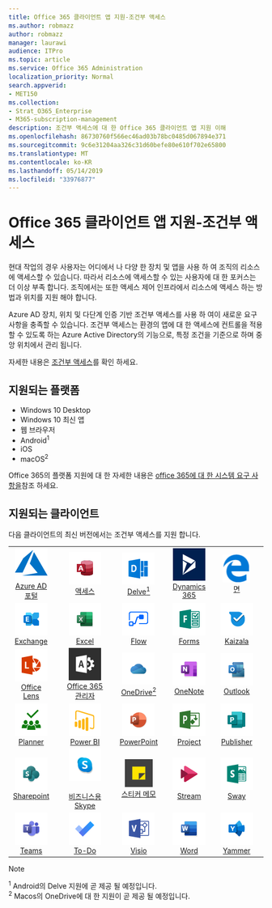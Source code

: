 ```yaml
---
title: Office 365 클라이언트 앱 지원-조건부 액세스
ms.author: robmazz
author: robmazz
manager: laurawi
audience: ITPro
ms.topic: article
ms.service: Office 365 Administration
localization_priority: Normal
search.appverid:
- MET150
ms.collection:
- Strat_O365_Enterprise
- M365-subscription-management
description: 조건부 액세스에 대 한 Office 365 클라이언트 앱 지원 이해
ms.openlocfilehash: 86730760f566ec46ad03b78bc0485d067894e371
ms.sourcegitcommit: 9c6e31204aa326c31d60befe80e610f702e65800
ms.translationtype: MT
ms.contentlocale: ko-KR
ms.lasthandoff: 05/14/2019
ms.locfileid: "33976877"
---
```

# <a name="office-365-client-app-support--conditional-access"></a>Office 365 클라이언트 앱 지원-조건부 액세스

현대 작업의 경우 사용자는 어디에서 나 다양 한 장치 및 앱을 사용 하 여 조직의 리소스에 액세스할 수 있습니다. 따라서 리소스에 액세스할 수 있는 사용자에 대 한 포커스는 더 이상 부족 합니다. 조직에서는 또한 액세스 제어 인프라에서 리소스에 액세스 하는 방법과 위치를 지원 해야 합니다.

Azure AD 장치, 위치 및 다단계 인증 기반 조건부 액세스를 사용 하 여이 새로운 요구 사항을 충족할 수 있습니다. 조건부 액세스는 환경의 앱에 대 한 액세스에 컨트롤을 적용할 수 있도록 하는 Azure Active Directory의 기능으로, 특정 조건을 기준으로 하며 중앙 위치에서 관리 됩니다.

자세한 내용은 [조건부 액세스](https://docs.microsoft.com/azure/active-directory/conditional-access/)를 확인 하세요.

## <a name="supported-platforms"></a>지원되는 플랫폼

 - Windows 10 Desktop
 - Windows 10 최신 앱
 - 웹 브라우저
 - Android<sup>1</sup>
 - iOS
 - macOS<sup>2</sup>

Office 365의 플랫폼 지원에 대 한 자세한 내용은 [office 365에 대 한 시스템 요구 사항을](https://products.office.com/office-system-requirements)참조 하세요.

## <a name="supported-clients"></a>지원되는 클라이언트

다음 클라이언트의 최신 버전에서는 조건부 액세스를 지원 합니다.

| | | | | | |
|:---:|:---:|:---:|:---:|:---:|:---:|
| ![Azure 아이콘](media/o365-azure-64x64.png) <br> [Azure AD <br> 포털](https://azure.microsoft.com/features/azure-portal/) | ![액세스 아이콘](media/o365-access-64x64.png) <br> [액세스](https://products.office.com/access) | ![Delve 아이콘](media/o365-delve-64x64.png) <br> [Delve<sup>1</sup>](https://products.office.com/business/intelligent-search) | ![Dynamics 365 아이콘](media/o365-dynamics365-64x64.png) <br> [Dynamics 365](https://dynamics.microsoft.com) | ![에 지 아이콘](media/o365-edge-64x64.png) <br> [면](https://www.microsoft.com/windows/microsoft-edge) 
| ![Exchange 아이콘](media/o365-exchange-64x64.png) <br> [Exchange](https://products.office.com/exchange/exchange-online) | ![Excel 아이콘](media/o365-excel-64x64.png) <br> [Excel](https://products.office.com/excel) | ![흐름 아이콘](media/o365-flow-64x64.png) <br> [Flow](https://flow.microsoft.com) | ![양식 아이콘](media/o365-forms-64x64.png) <br> [Forms](https://flow.microsoft.com/connectors/shared_microsoftforms/microsoft-forms/) | ![Kaizala 아이콘](media/o365-kaizala-64x64.png) <br> [Kaizala](https://products.office.com/en/business/microsoft-kaizala) 
| ![렌즈 아이콘](media/o365-lens-64x64.png) <br> [Office Lens](https://www.microsoft.com/p/office-lens/9wzdncrfj3t8?activetab=pivot%3Aoverviewtab) | ![Office 365 관리 아이콘](media/o365-o365admin-64x64.png) <br> [Office 365 <br> 관리자](https://products.office.com/business/manage-office-365-admin-app) | ![비즈니스용 OneDrive 아이콘](media/o365-OneDrive-64x64.png) <br> [OneDrive<sup>2</sup>](https://products.office.com/onedrive-for-business/online-cloud-storage) | ![OneNote 아이콘](media/o365-OneNote-64x64.png) <br> [OneNote](https://products.office.com/onenote) | ![Outlook 아이콘](media/o365-outlook-64x64.png) <br> [Outlook](https://products.office.com/outlook) |
| ![Planner 아이콘](media/o365-planner-64x64.png) <br> [Planner](https://products.office.com/business/task-management-software) | ![PowerBI 아이콘](media/o365-powerbi-64x64.png) <br> [Power BI](https://powerbi.microsoft.com) | ![PowerPoint 아이콘](media/o365-powerpoint-64x64.png) <br> [PowerPoint](https://products.office.com/powerpoint) | ![프로젝트 아이콘](media/o365-project-64x64.png) <br> [Project](https://products.office.com/project) | ![Publisher 아이콘](media/o365-publisher-64x64.png) <br> [Publisher](https://products.office.com/publisher)
| ![SharePoint 아이콘](media/o365-sharepoint-64x64.png) <br> [Sharepoint](https://products.office.com/sharepoint) | ![비즈니스용 Skype 아이콘](media/o365-skypeforbusiness-64x64.png) <br> [<br> 비즈니스용 Skype](https://www.skype.com/business/) | ![스티커 메모 아이콘](media/o365-stickynotes-64x64.png) <br> [스티커 메모](https://www.microsoft.com/p/microsoft-sticky-notes/9nblggh4qghw) | ![스트림 아이콘](media/o365-stream-64x64.png) <br> [Stream](https://stream.microsoft.com) | ![Sway 아이콘](media/o365-sway-64x64.png) <br> [Sway](https://sway.com) 
| ![팀 아이콘](media/o365-teams-64x64.png) <br> [Teams](https://products.office.com/microsoft-teams/group-chat-software) | ![할 일 아이콘](media/o365-todo-64x64.png) <br> [To-Do](https://todo.microsoft.com) | ![Visio 아이콘](media/o365-visio-64x64.png) <br> [Visio](https://products.office.com/visio/flowchart-software) | ![Word 아이콘](media/o365-word-64x64.png) <br> [Word](https://products.office.com/word) | ![Yammer 아이콘](media/o365-yammer-64x64.png) <br> [Yammer](https://products.office.com/yammer/yammer-overview)

> [!NOTE]
> <sup>1</sup> Android의 Delve 지원에 곧 제공 될 예정입니다. <br>
> <sup>2</sup> Macos의 OneDrive에 대 한 지원이 곧 제공 될 예정입니다.